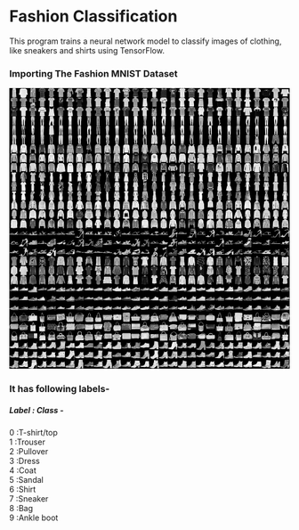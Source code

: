 # Fashion Classification
This program trains a neural network model to classify images of clothing, like sneakers and shirts using TensorFlow.
<br />
### Importing The Fashion MNIST Dataset
![Image description](https://github.com/Raven-7/FashionClassification/blob/master/fashion-mnist-sprite.png)
<br />
### It has following labels-
##### Label : Class - 
0	          :T-shirt/top <br/>
1	          :Trouser <br/>
2	          :Pullover <br/>
3	          :Dress <br/>
4	          :Coat <br/>
5	          :Sandal <br/>
6	          :Shirt <br/>
7	          :Sneaker <br/>
8	          :Bag <br/>
9	          :Ankle boot <br/>



